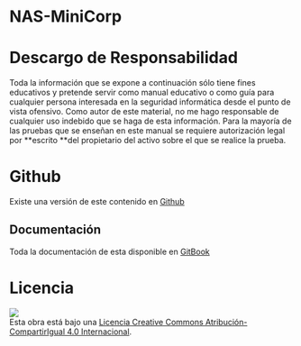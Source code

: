 # NAS-MiniCorp

# Descargo de Responsabilidad

Toda la información que se expone a continuación sólo tiene fines educativos y pretende servir como manual educativo o como guía para cualquier persona interesada en la seguridad informática desde el punto de vista ofensivo. Como autor de este material, no me hago responsable de cualquier uso indebido que se haga de esta información. Para la mayoría de las pruebas que se enseñan en este manual se requiere autorización legal por **escrito **del propietario del activo sobre el que se realice la prueba.

# Github

Existe una versión de este contenido en [Github](https://github.com/rafaeljimenez85/NAS-MiniCorp)

## Documentación

Toda la documentación de esta disponible en [GitBook](https://legacy.gitbook.com/book/rafaeljimenezrey/nas-minicorp/details)

# Licencia

[![](https://i.creativecommons.org/l/by-sa/4.0/88x31.png)](http://creativecommons.org/licenses/by-sa/4.0/)  
Esta obra está bajo una [Licencia Creative Commons Atribución-CompartirIgual 4.0 Internacional](http://creativecommons.org/licenses/by-sa/4.0/).

